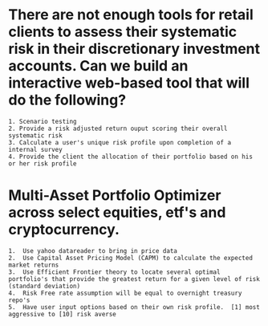# There are not enough tools for retail clients to assess their systematic risk in their discretionary investment accounts.  Can we build an interactive web-based tool that will do the following? 
    1. Scenario testing
    2. Provide a risk adjusted return ouput scoring their overall systematic risk 
    3. Calculate a user's unique risk profile upon completion of a internal survey
    4. Provide the client the allocation of their portfolio based on his or her risk profile

# Multi-Asset Portfolio Optimizer across select equities, etf's and cryptocurrency.  
    1.  Use yahoo datareader to bring in price data 
    2.  Use Capital Asset Pricing Model (CAPM) to calculate the expected market returns 
    3.  Use Efficient Frontier theory to locate several optimal portfolio's that provide the greatest return for a given level of risk (standard deviation)
    4.  Risk Free rate assumption will be equal to overnight treasury repo's
    5.  Have user input options based on their own risk profile.  [1] most aggressive to [10] risk averse

